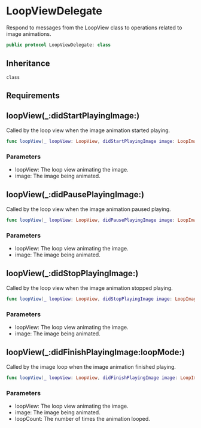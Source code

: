 # LoopViewDelegate

Respond to messages from the LoopView class to operations related to image animations.

``` swift
public protocol LoopViewDelegate: class
```

## Inheritance

`class`

## Requirements

## loopView(\_:didStartPlayingImage:)

Called by the loop view when the image animation started playing.

``` swift
func loopView(_ loopView: LoopView, didStartPlayingImage image: LoopImage)
```

### Parameters

  - loopView: The loop view animating the image.
  - image: The image being animated.

## loopView(\_:didPausePlayingImage:)

Called by the loop view when the image animation paused playing.

``` swift
func loopView(_ loopView: LoopView, didPausePlayingImage image: LoopImage)
```

### Parameters

  - loopView: The loop view animating the image.
  - image: The image being animated.

## loopView(\_:didStopPlayingImage:)

Called by the loop view when the image animation stopped playing.

``` swift
func loopView(_ loopView: LoopView, didStopPlayingImage image: LoopImage)
```

### Parameters

  - loopView: The loop view animating the image.
  - image: The image being animated.

## loopView(\_:didFinishPlayingImage:loopMode:)

Called by the image loop when the image animation finished playing.

``` swift
func loopView(_ loopView: LoopView, didFinishPlayingImage image: LoopImage, loopMode: LoopImage.LoopMode)
```

### Parameters

  - loopView: The loop view animating the image.
  - image: The image being animated.
  - loopCount: The number of times the animation looped.
